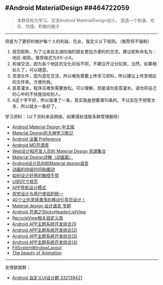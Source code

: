 #Android MaterialDesign
##464722059
----------------
>本群目标为学习、交流Android MaterialDesign设计。
>营造一个和谐、欢乐、热情、积极的圈子
----------------
但是为了更好的维护每个人的利益，在此，我定义以下规则。（推荐但不强制）
 1.  规范昵称，为了让来自五湖四海的朋友更加方便的的交流，建议昵称命名为：地区-昵称。推荐格式为XX-小X。
 2.  和谐交流，因为各个地区的文化风俗不同，不建议开过分玩笑。当然，如果相处久了，可以随意。
 3.  资源文件，因为意在交流，所以难免需要上传学习资料，所以建议上传至相应的文件夹。方便你我。
 4.  恶意灌水，程序员难免需要放松。可以理解，但是请勿恶意灌水。请勿将自己的心中的不快施加给别人。
 5.  4这个字不好，所以我凑了一条，其实我是想要凑10条的，不过实在不想管太多，所以就水一条好了。

学习资料：（以下资料来自网络，如果侵权请联系群管理删除）
 * [Android Material Design 中文版](http://wiki.jikexueyuan.com/project/material-design/material-design-intro/introduction.html)
 * [Material Design的大神学习笔记](http://www.uisdc.com/comprehensive-material-design-note)
 * [Android 设置 Preference](http://www.cnblogs.com/tianjian/archive/2012/11/29/2795091.html)
 * [Android MD开源库](https://github.com/lightSky/Awesome-MaterialDesign)
 * [Web设计和开发人员的 Material Design 资源集合](http://www.open-open.com/news/view/934333)
 * [Material Design详解（动画篇）](http://www.open-open.com/lib/view/open1416663769680.html)
 * [Android设计风向标Material design语言](http://www.wtoutiao.com/p/1d7Q63c.html)
 * [动画的持续时间和缓动](http://www.ui.cn/detail/129329.html)
 * [如何设计好用的触控手势](http://www.ui.cn/detail/127785.html)
 * [UI的尺寸规范](http://www.ui.cn/detail/126535.html)
 * [APP导航设计模式](http://www.ui.cn/detail/125373.html)
 * [视觉设计与用户体验的统一](http://www.ui.cn/detail/124934.html)
 * [40个让你灵感激荡的移动引导页设计！](http://www.ui.cn/detail/122300.html)
 * [Material design 设计语言 专题](http://topic.ui.cn/detail?tid=30)
 * [Android 开源之StickyHeaderListView](http://www.jianshu.com/p/3bf26722c489)
 * [RecycleView相关自定义库](http://ysnows.github.io/2015/12/03/ANDROID/%E6%8E%A7%E4%BB%B6/RecycleView/)
 * [Android APP主题系统开发组合(1)](http://johnsonxu.iteye.com/blog/1925251)
 * [Android APP主题系统开发组合(2)](http://blog.csdn.net/wsscy2004/article/details/7562909)
 * [Android APP主题系统开发组合(3)](http://hukai.me/android-training-course-in-chinese/material/theme.html)
 * [Android APP主题系统开发组合(4)](http://blog.csdn.net/zhyooo123/article/details/6697186)
 * [FitSystemWindowLayout](https://github.com/Jude95/FitSystemWindowLayout)
 * [The beauty of Animation](https://github.com/hitherejoe/animate)

--------------------

友情联盟群：
* [Android 自定义UI设计群 332139421](http://jq.qq.com/?_wv=1027&k=2JmRjRd)

